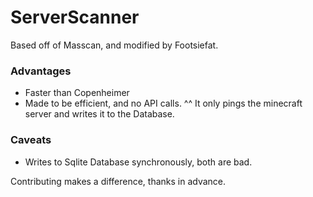 # ServerScanner
Based off of Masscan, and modified by Footsiefat.

### Advantages
* Faster than Copenheimer
* Made to be efficient, and no API calls.
^^ It only pings the minecraft server and writes it to the Database.

### Caveats
* Writes to Sqlite Database synchronously, both are bad.

Contributing makes a difference, thanks in advance.
